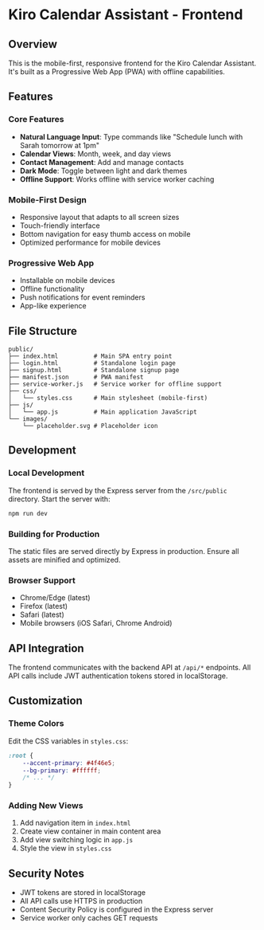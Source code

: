 # Kiro Calendar Assistant - Frontend

## Overview
This is the mobile-first, responsive frontend for the Kiro Calendar Assistant. It's built as a Progressive Web App (PWA) with offline capabilities.

## Features

### Core Features
- **Natural Language Input**: Type commands like "Schedule lunch with Sarah tomorrow at 1pm"
- **Calendar Views**: Month, week, and day views
- **Contact Management**: Add and manage contacts
- **Dark Mode**: Toggle between light and dark themes
- **Offline Support**: Works offline with service worker caching

### Mobile-First Design
- Responsive layout that adapts to all screen sizes
- Touch-friendly interface
- Bottom navigation for easy thumb access on mobile
- Optimized performance for mobile devices

### Progressive Web App
- Installable on mobile devices
- Offline functionality
- Push notifications for event reminders
- App-like experience

## File Structure
```
public/
├── index.html          # Main SPA entry point
├── login.html          # Standalone login page
├── signup.html         # Standalone signup page
├── manifest.json       # PWA manifest
├── service-worker.js   # Service worker for offline support
├── css/
│   └── styles.css      # Main stylesheet (mobile-first)
├── js/
│   └── app.js          # Main application JavaScript
└── images/
    └── placeholder.svg # Placeholder icon
```

## Development

### Local Development
The frontend is served by the Express server from the `/src/public` directory. Start the server with:
```bash
npm run dev
```

### Building for Production
The static files are served directly by Express in production. Ensure all assets are minified and optimized.

### Browser Support
- Chrome/Edge (latest)
- Firefox (latest)
- Safari (latest)
- Mobile browsers (iOS Safari, Chrome Android)

## API Integration
The frontend communicates with the backend API at `/api/*` endpoints. All API calls include JWT authentication tokens stored in localStorage.

## Customization

### Theme Colors
Edit the CSS variables in `styles.css`:
```css
:root {
    --accent-primary: #4f46e5;
    --bg-primary: #ffffff;
    /* ... */
}
```

### Adding New Views
1. Add navigation item in `index.html`
2. Create view container in main content area
3. Add view switching logic in `app.js`
4. Style the view in `styles.css`

## Security Notes
- JWT tokens are stored in localStorage
- All API calls use HTTPS in production
- Content Security Policy is configured in the Express server
- Service worker only caches GET requests